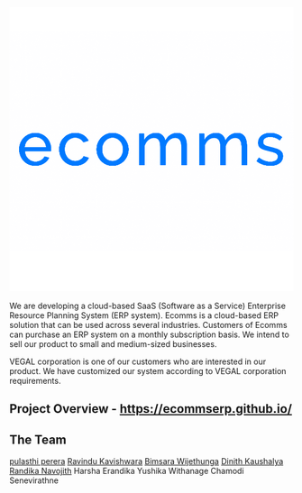 <img src="https://github.com/Ecommserp/ecomms/blob/master/src/assets/cyan.png" width="1000">

We are developing a cloud-based SaaS (Software as a Service) Enterprise Resource Planning System (ERP system). Ecomms is a cloud-based ERP solution that can be used across several industries. Customers of Ecomms can purchase an ERP system on a monthly subscription basis. We intend to sell our product to small and medium-sized businesses.

VEGAL corporation is one of our customers who are interested in our product. We have customized our system according to VEGAL corporation requirements.

## Project Overview - https://ecommserp.github.io/

## The Team

[pulasthi perera](https://www.linkedin.com/in/pulasthiperera)
[Ravindu Kavishwara](https://ravindukavishwara.com/)
[Bimsara Wijethunga](https://bimsarawijethunga.github.io/)
[Dinith Kaushalya](https://www.linkedin.com/in/dinith-k-7b24321a1)
[Randika Navojith](https://www.linkedin.com/in/randika-navojith-4437b01a5)
Harsha Erandika
Yushika Withanage
Chamodi Senevirathne 
